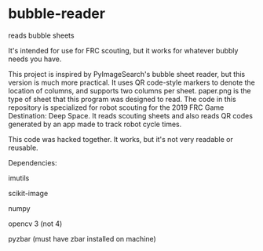 # bubble-reader
reads bubble sheets

It's intended for use for FRC scouting, but it works for whatever bubbly needs you have.

This project is inspired by PyImageSearch's bubble sheet reader, but this version is much more practical. It uses QR code-style markers to denote the location of columns, and supports two columns per sheet. paper.png is the type of sheet that this program was designed to read. The code in this repository is specialized for robot scouting for the 2019 FRC Game Destination: Deep Space. It reads scouting sheets and also reads QR codes generated by an app made to track robot cycle times. 

This code was hacked together. It works, but it's not very readable or reusable.

Dependencies:

imutils

scikit-image

numpy

opencv 3 (not 4)

pyzbar (must have zbar installed on machine)
